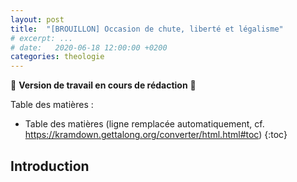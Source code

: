 ```yaml
---
layout: post
title:  "[BROUILLON] Occasion de chute, liberté et légalisme"
# excerpt: ...
# date:   2020-06-18 12:00:00 +0200
categories: theologie
---
```


🚧 **Version de travail en cours de rédaction** 🚧

Table des matières :

* Table des matières (ligne remplacée automatiquement, cf. <https://kramdown.gettalong.org/converter/html.html#toc>)
{:toc}

## Introduction
